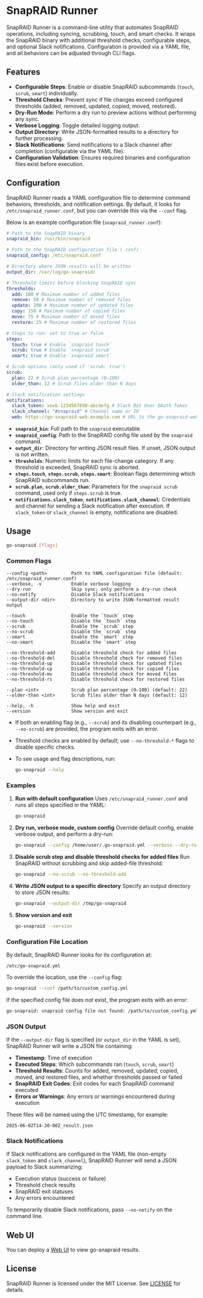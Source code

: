 # SnapRAID Runner

SnapRAID Runner is a command-line utility that automates SnapRAID operations, including syncing, scrubbing, touch, and smart checks. It wraps the SnapRAID binary with additional threshold checks, configurable steps, and optional Slack notifications. Configuration is provided via a YAML file, and all behaviors can be adjusted through CLI flags.

## Features

- **Configurable Steps**: Enable or disable SnapRAID subcommands (`touch`, `scrub`, `smart`) individually.
- **Threshold Checks**: Prevent sync if file changes exceed configured thresholds (added, removed, updated, copied, moved, restored).
- **Dry-Run Mode**: Perform a dry run to preview actions without performing any sync.
- **Verbose Logging**: Toggle detailed logging output.
- **Output Directory**: Write JSON-formatted results to a directory for further processing.
- **Slack Notifications**: Send notifications to a Slack channel after completion (configurable via the YAML file).
- **Configuration Validation**: Ensures required binaries and configuration files exist before execution.

## Configuration

SnapRAID Runner reads a YAML configuration file to determine command behaviors, thresholds, and notification settings. By default, it looks for `/etc/snapraid_runner.conf`, but you can override this via the `--conf` flag.

Below is an example configuration file (`snapraid_runner.conf`):

```yaml
# Path to the SnapRAID binary
snapraid_bin: /usr/bin/snapraid

# Path to the SnapRAID configuration file (.conf)
snapraid_config: /etc/snapraid.conf

# Directory where JSON results will be written
output_dir: /var/log/go-snapraid/

# Threshold limits before blocking SnapRAID sync
thresholds:
  add: 100 # Maximum number of added files
  remove: 50 # Maximum number of removed files
  update: 200 # Maximum number of updated files
  copy: 150 # Maximum number of copied files
  move: 75 # Maximum number of moved files
  restore: 25 # Maximum number of restored files

# Steps to run: set to true or false
steps:
  touch: true # Enable `snapraid touch`
  scrub: true # Enable `snapraid scrub`
  smart: true # Enable `snapraid smart`

# Scrub options (only used if 'scrub: true')
scrub:
  plan: 22 # Scrub plan percentage (0–100)
  older_than: 12 # Scrub files older than N days

# Slack notification settings
notifications:
  slack_token: xoxb-1234567890-abcdefg # Slack Bot User OAuth Token
  slack_channel: "#snapraid" # Channel name or ID
  web: https://go-snapraid-web.example.com # URL to the go-snapraid-web
```

- **`snapraid_bin`**: Full path to the `snapraid` executable.
- **`snapraid_config`**: Path to the SnapRAID config file used by the `snapraid` command.
- **`output_dir`**: Directory for writing JSON result files. If unset, JSON output is not written.
- **`thresholds`**: Numeric limits for each file-change category. If any threshold is exceeded, SnapRAID sync is aborted.
- **`steps.touch`**, **`steps.scrub`**, **`steps.smart`**: Boolean flags determining which SnapRAID subcommands run.
- **`scrub.plan`**, **`scrub.older_than`**: Parameters for the `snapraid scrub` command, used only if `steps.scrub` is true.
- **`notifications.slack_token`**, **`notifications.slack_channel`**: Credentials and channel for sending a Slack notification after execution. If `slack_token` or `slack_channel` is empty, notifications are disabled.

## Usage

```bash
go-snapraid [flags]
```

### Common Flags

```
--config <path>         Path to YAML configuration file (default: /etc/snapraid_runner.conf)
--verbose, -v           Enable verbose logging
--dry-run               Skip sync; only perform a dry-run check
--no-notify             Disable Slack notifications
--output-dir <dir>      Directory to write JSON-formatted result output

--touch                 Enable the `touch` step
--no-touch              Disable the `touch` step
--scrub                 Enable the `scrub` step
--no-scrub              Disable the `scrub` step
--smart                 Enable the `smart` step
--no-smart              Disable the `smart` step

--no-threshold-add      Disable threshold check for added files
--no-threshold-del      Disable threshold check for removed files
--no-threshold-up       Disable threshold check for updated files
--no-threshold-cp       Disable threshold check for copied files
--no-threshold-mv       Disable threshold check for moved files
--no-threshold-rs       Disable threshold check for restored files

--plan <int>            Scrub plan percentage (0–100) (default: 22)
--older-than <int>      Scrub files older than N days (default: 12)

--help, -h              Show help and exit
--version               Show version and exit
```

- If both an enabling flag (e.g., `--scrub`) and its disabling counterpart (e.g., `--no-scrub`) are provided, the program exits with an error.
- Threshold checks are enabled by default; use `--no-threshold-*` flags to disable specific checks.
- To see usage and flag descriptions, run:

  ```bash
  go-snapraid --help
  ```

### Examples

1. **Run with default configuration**
   Uses `/etc/snapraid_runner.conf` and runs all steps specified in the YAML:

   ```bash
   go-snapraid
   ```

2. **Dry run, verbose mode, custom config**
   Override default config, enable verbose output, and perform a dry-run:

   ```bash
   go-snapraid --config /home/user/.go-snapraid.yml --verbose --dry-run
   ```

3. **Disable scrub step and disable threshold checks for added files**
   Run SnapRAID without scrubbing and skip added-file threshold:

   ```bash
   go-snapraid --no-scrub --no-threshold-add
   ```

4. **Write JSON output to a specific directory**
   Specify an output directory to store JSON results:

   ```bash
   go-snapraid --output-dir /tmp/go-snapraid
   ```

5. **Show version and exit**

   ```bash
   go-snapraid --version
   ```

### Configuration File Location

By default, SnapRAID Runner looks for its configuration at:

```text
/etc/go-snapraid.yml
```

To override the location, use the `--config` flag:

```bash
go-snapraid --conf /path/to/custom_config.yml
```

If the specified config file does not exist, the program exits with an error:

```bash
go-snapraid: snapraid config file not found: /path/to/custom_config.yml
```

### JSON Output

If the `--output-dir` flag is specified (or `output_dir` in the YAML is set), SnapRAID Runner will write a JSON file containing:

- **Timestamp**: Time of execution
- **Executed Steps**: Which subcommands ran (`touch`, `scrub`, `smart`)
- **Threshold Results**: Counts for added, removed, updated, copied, moved, and restored files, and whether thresholds passed or failed
- **SnapRAID Exit Codes**: Exit codes for each SnapRAID command executed
- **Errors or Warnings**: Any errors or warnings encountered during execution

These files will be named using the UTC timestamp, for example:

```
2025-06-02T14-30-00Z_result.json
```

### Slack Notifications

If Slack notifications are configured in the YAML file (non-empty `slack_token` and `slack_channel`), SnapRAID Runner will send a JSON payload to Slack summarizing:

- Execution status (success or failure)
- Threshold check results
- SnapRAID exit statuses
- Any errors encountered

To temporarily disable Slack notifications, pass `--no-notify` on the command line.

## Web UI

You can deploy a [Web UI](https://github.com/gi8lino/go-snapraid-web) to view go-snapraid results.

## License

SnapRAID Runner is licensed under the MIT License. See [LICENSE](./LICENSE) for details.
